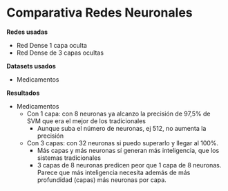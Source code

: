 # Comparativa Redes Neuronales

**Redes usadas**   
- Red Dense 1 capa oculta
- Red Dense de 3 capas ocultas 

**Datasets usados**   
- Medicamentos

**Resultados**
- Medicamentos
	+ Con 1 capa: con 8 neuronas ya alcanzo la precisión de 97,5% de SVM que era el mejor de los tradicionales
        + Aunque suba el número de neuronas, ej 512, no aumenta la precisión
	+ Con 3 capas: con 32 neuronas si puedo superarlo y llegar al 100%. 
        + Más capas y más neuronas sí generan más inteligencia, que los sistemas tradicionales
        + 3 capas de 8 neuronas predicen peor que 1 capa de 8 neuronas. 
        	Parece que más inteligencia necesita además de más profundidad (capas) más neuronas por capa. 
